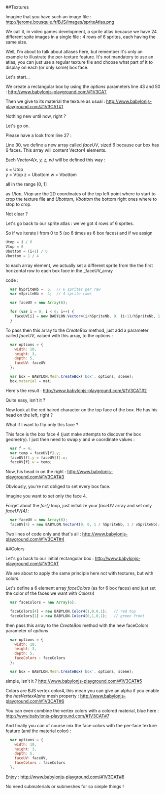 





##Textures


Imagine that you have such an image file : http://jerome.bousquie.fr/BJS/images/spriteAtlas.png

We call it, in video games development,  a sprite atlas because we have 24 different spite images in a single file : 4 rows of 6 sprites, each having the same size.

Well, I'm about to talk about atlases here, but remember it's only an example to illustrate the per-texture feature. It's not mandatory to use an atlas, you can just use a regular texture file and choose what part of it to display on each (or only some) box face.


Let's start...

We create a rectangular box by using the _options_ parameters line 43 and 50 : http://www.babylonjs-playground.com/#1V3CAT

Then we give to its material the texture as usual : http://www.babylonjs-playground.com/#1V3CAT#1

Nothing new until now, right ?



Let's go on.

Please have a look from line 27 :

Line 30, we define a new array called _faceUV_, sized 6 because our box has 6 faces. This array will content Vector4 elements.

Each _Vector4(x, y, z, w)_ will be defined this way :  

x = Utop  
y = Vtop
z = Ubottom
w = Vbottom

all in the range [0, 1]


as _Utop_, _Vtop_ are the 2D coordinates of the top left point where to start to crop the texture file and _Ubottom_, _Vbottom_ the bottom right ones where to stop to crop.

Not clear ?

Let's go back to our sprite atlas : we've got 4 rows of 6 sprites.

So if we iterate i from 0 to 5 (so 6 times as 6 box faces) and if we assign
```javascript
Utop = i / 6
Vtop = 0
Ubottom = (i+1) / 6
Vbottom = 1 / 4
```

to each array element, we actually set a different sprite from the the first horizontal row to each box face in the _faceUV_array

code :
```javascript
  var hSpriteNb =  6;  // 6 sprites per raw
  var vSpriteNb =  4;  // 4 sprite raws

  var faceUV = new Array(6);

  for (var i = 0; i < 6; i++) {
    faceUV[i] = new BABYLON.Vector4(i/hSpriteNb, 0, (i+1)/hSpriteNb, 1 / vSpriteNb);
  }
```

To pass then this array to the _CreateBox_ method, just add a parameter called _faceUV_, valued with this array, to the options :
```javascript
  var options = {
    width: 10,
    height: 3,
    depth: 5,
    faceUV: faceUV
  };

  var box = BABYLON.Mesh.CreateBox('box', options, scene);
  box.material = mat;
```

Here's the result : http://www.babylonjs-playground.com/#1V3CAT#2

Quite easy, isn't it ?




Now look at the red haired character on the top face of the box. He has his head on the left, right ?

What if I want to flip only this face ?

This face is the box face 4 (just make attempts to discover the box geometry). I just then need to swap _y_ and _w_ coordinate values :
```javascript
  var f = 4;
  var temp = faceUV[f].y;
  faceUV[f].y = faceUV[f].w;
  faceUV[f].w = temp;
```

Now, his head in on the right : http://www.babylonjs-playground.com/#1V3CAT#3



Obviously, you're not obliged to set every box face.

Imagine you want to set only the face 4.

Forget about the _for{}_ loop, just initialize your _faceUV_ array and set only _faceUV[4]_ :
```javascript
  var faceUV = new Array(6);
  faceUV[4] = new BABYLON.Vector4(0, 0, 1 / hSpriteNb, 1 / vSpriteNb);
```

Two lines of code only and that's all : http://www.babylonjs-playground.com/#1V3CAT#4




##Colors


Let's go back to our initial rectangular box : http://www.babylonjs-playground.com/#1V3CAT

We are about to apply the same principle here not with textures, but with colors.

Let's define a 6 element array _faceColors_ (as for 6 box faces) and just set the color of the faces we want with _Colors4_
```javascript
  var faceColors = new Array(6);

  faceColors[4] = new BABYLON.Color4(1,0,0,1);   // red top
  faceColors[1] = new BABYLON.Color4(0,1,0,1);   // green front
```
then pass this array to the _CreateBox_ method with the new faceColors parameter of _options_
```javascript
  var options = {
    width: 10,
    height: 3,
    depth: 5,
    faceColors : faceColors
  };

  var box = BABYLON.Mesh.CreateBox('box', options, scene);
```

simple, isn't it ?  http://www.babylonjs-playground.com/#1V3CAT#5



Colors are BJS vertex color4, this mean you can give an alpha if you enable the _hasVertexAlpha_ mesh property : http://www.babylonjs-playground.com/#1V3CAT#6



You can even combine the vertex colors with a colored material, blue here :  http://www.babylonjs-playground.com/#1V3CAT#7



And finally you can of course mix the face colors with the per-face texture feature (and the material color) :
```javascript
  var options = {
    width: 10,
    height: 3,
    depth: 5,
    faceUV: faceUV,
    faceColors : faceColors
  };
```

Enjoy : http://www.babylonjs-playground.com/#1V3CAT#8



No need submaterials or submeshes for so simple things !

